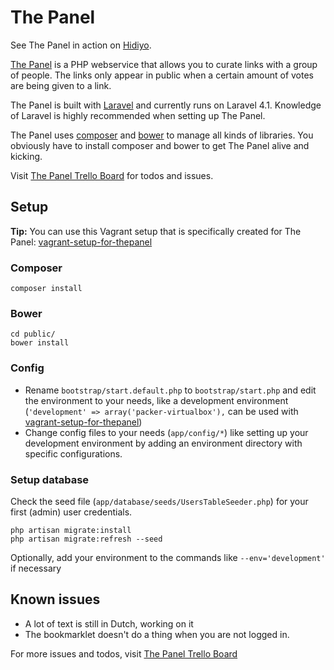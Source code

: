# The Panel

See The Panel in action on [Hidiyo](http://hidiyo.com).

[The Panel](http://thepanel.io) is a PHP webservice that allows you to curate links with a group of people. The links only appear in public when a certain amount of votes are being given to a link. 

The Panel is built with [Laravel](http://laravel.com) and currently runs on Laravel 4.1. Knowledge of Laravel is highly recommended when setting up The Panel.

The Panel uses [composer](https://getcomposer.org) and [bower](http://bower.io) to manage all kinds of libraries. You obviously have to install composer and bower to get The Panel alive and kicking.

Visit [The Panel Trello Board](https://trello.com/b/BdRVX1XM/the-panel) for todos and issues.

## Setup

**Tip:** You can use this Vagrant setup that is specifically created for The Panel: [vagrant-setup-for-thepanel](https://github.com/reinier/vagrant-setup-for-thepanel)

### Composer

	composer install

### Bower

	cd public/
	bower install

### Config

- Rename `bootstrap/start.default.php` to `bootstrap/start.php` and edit the environment to your needs, like a development environment (`'development' => array('packer-virtualbox'),` can be used with [vagrant-setup-for-thepanel](https://github.com/reinier/vagrant-setup-for-thepanel))
- Change config files to your needs (`app/config/*`) like setting up your development environment by adding an environment directory with specific configurations.

### Setup database

Check the seed file (`app/database/seeds/UsersTableSeeder.php`) for your first (admin) user credentials.

	php artisan migrate:install
	php artisan migrate:refresh --seed

Optionally, add your environment to the commands like `--env='development'` if necessary

## Known issues

- A lot of text is still in Dutch, working on it
- The bookmarklet doesn't do a thing when you are not logged in.

For more issues and todos, visit [The Panel Trello Board](https://trello.com/b/BdRVX1XM/the-panel)